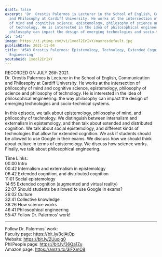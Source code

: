 ```yaml
---
draft: false
excerpt: 'Dr. Orestis Palermos is Lecturer in the School of English, Communication
  and Philosophy at Cardiff University. He works at the intersection of philosophy
  of mind and cognitive science, epistemology, philosophy of science and philosophy
  of technology. He is interested in the idea of philosophical engineering: the way
  philosophy can impact the design of emerging technologies and socio-technical systems.'
id: '543'
image: https://i.ytimg.com/vi/1xool2IrIxY/maxresdefault.jpg
publishDate: 2021-11-04
title: '#543 Orestis Palermos: Epistemology, Technology, Extended Cognition, and Philosophical
  Engineering'
youtubeid: 1xool2IrIxY
---
```

RECORDED ON JULY 26th 2021.  
Dr. Orestis Palermos is Lecturer in the School of English, Communication and Philosophy at Cardiff University. He works at the intersection of philosophy of mind and cognitive science, epistemology, philosophy of science and philosophy of technology. He is interested in the idea of philosophical engineering: the way philosophy can impact the design of emerging technologies and socio-technical systems.

In this episode, we talk about epistemology, philosophy of mind, and philosophy of technology. We distinguish between internalism and externalism in epistemology, and then talk about extended and distributed cognition. We talk about social epistemology, and different kinds of technologies that allow for extended cognition. We ask if students should be allowed to use Google in their exams. We discuss how we should think about culture in terms of epistemology. We discuss how science works. Finally, we talk about philosophical engineering.

Time Links:  
00:00  Intro  
00:42  Internalism and externalism in epistemology  
06:42  Extended cognition, and distributed cognition  
11:01  Social epistemology  
14:55  Extended cognition (augmented and virtual reality)  
22:07  Should students be allowed to use Google in exams?  
26:02  Culture  
32:41  Collective knowledge  
38:26  How science works  
46:41  Philosophical engineering  
55:47  Follow Dr. Palermos’ work!

---

Follow Dr. Palermos’ work:  
Faculty page: https://bit.ly/3clAtOp  
Website: https://bit.ly/2Uuojg0  
PhilPeople page: https://bit.ly/36Qa1Zu  
Amazon page: https://amzn.to/3iFXmO8

